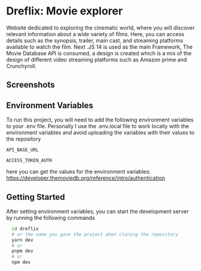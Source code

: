 # Dreflix: Movie explorer

Website dedicated to exploring the cinematic world, where you will discover relevant information about a wide variety of films. Here, you can access details such as the synopsis, trailer, main cast, and streaming platforms available to watch the film.
Next .JS 14 is used as the main Framework, The Movie Database API is consumed, a design is created which is a mix of the design of different video streaming platforms such as Amazon prime and Crunchyroll.

## Screenshots

## Environment Variables

To run this project, you will need to add the following environment variables to your .env file.
Personally I use the .env.local file to work locally with the environment variables and avoid uploading the variables with their values ​​to the repository

`API_BASE_URL`

`ACCESS_TOKEN_AUTH`

here you can get the values ​​for the environment variables: https://developer.themoviedb.org/reference/intro/authentication

## Getting Started

After setting environment variables, you can start the development server by running the following commands

```bash
  cd dreflix
  # or the name you gave the project when cloning the repository
  yarn dev
  # or
  pnpm dev
  # or
  npm dev
```

